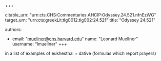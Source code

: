 +++


citable_urn: "urn:cts:CHS:Commentaries.AHCIP:Odyssey.24.521.nfnEzWG"
target_urn: "urn:cts:greekLit:tlg0012.tlg002:24.521"
title: "Odyssey 24.521"

authors:
- email: "muellner@chs.harvard.edu"
  name: "Leonard Muellner"
  username: "lmuellner"
+++

<p>in a list of examples of eukhesthai + dative (formulas which report prayers)</p>